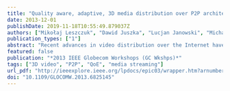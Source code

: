 ```yaml
---
title: "Quality aware, adaptive, 3D media distribution over P2P architectures"
date: 2013-12-01
publishDate: 2019-11-18T10:55:49.879037Z
authors: ["Mikołaj Leszczuk", "Dawid Juszka", "Lucjan Janowski", "Micha Grega", "Rui Cruz", "Mario Nunes", "Charalampos Patrikakis", "Stavros Papapanagiotou", "Dawid Juszka", "Mario Nunes", "Lucjan Janowski", "Charalampos Patrikakis", "Micha Grega", "Stavros Papapanagiotou"]
publication_types: ["1"]
abstract: "Recent advances in video distribution over the Internet have inevitably led to the need for accompanying the video related value-added services with the means for maintaining integrity and quality of distributed media to optimize Quality of Experience (QoE). Current systems cover the aspects of maintaining the quality of 2D (only) media by conducting user requirements surveys and 2D QoE assessments. This paper presents the work performed in the EU FP7 SARACEN research project on personalized 3D media streaming over P2P architectures, together with evaluation tests and results as regards scalable and adaptive coding for 3D video streams."
featured: false
publication: "*2013 IEEE Globecom Workshops (GC Wkshps)*"
tags: ["3D video", "P2P", "QoE", "media streaming"]
url_pdf: "http://ieeexplore.ieee.org/lpdocs/epic03/wrapper.htm?arnumber=6825145"
doi: "10.1109/GLOCOMW.2013.6825145"
---
```


